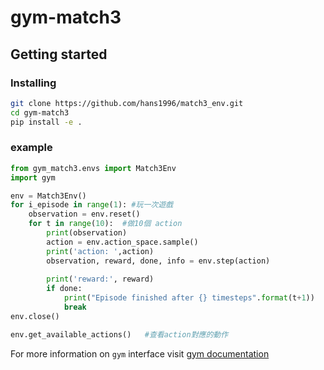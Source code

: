 # gym-match3


## Getting started
### Installing
```bash
git clone https://github.com/hans1996/match3_env.git
cd gym-match3
pip install -e .
```

### example


```python
from gym_match3.envs import Match3Env
import gym

env = Match3Env() 
for i_episode in range(1): #玩一次遊戲
    observation = env.reset()
    for t in range(10):  #做10個 action
        print(observation)
        action = env.action_space.sample()
        print('action: ',action)
        observation, reward, done, info = env.step(action)
        
        print('reward:', reward)
        if done:
            print("Episode finished after {} timesteps".format(t+1))
            break
env.close()

```

```python
env.get_available_actions()   #查看action對應的動作
```

For more information on `gym` interface visit [gym documentation](https://gym.openai.com/docs/)

```
